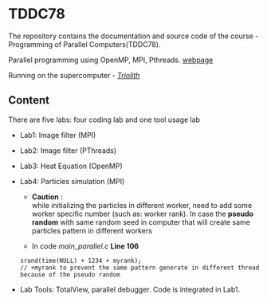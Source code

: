 # TDDC78

The repository contains the documentation and source code of the course - Programming of Parallel Computers(TDDC78).

Parallel programming using OpenMP, MPI, Pthreads.   [webpage][1]


Running on the supercomputer - _[Triolith][2]_

## Content

There are five labs: four coding lab and one tool usage lab

*  Lab1: Image filter (MPI)
*  Lab2: Image filter (PThreads)
*  Lab3: Heat Equation (OpenMP)
*  Lab4: Particles simulation (MPI)
    * **Caution** :<br>
    while initializing the particles in different worker, need to add some worker specific number (such as: worker rank). 
    In case the **pseudo random** with same random seed in computer that will create same particles pattern in different workers

    * In code _main_parallel.c_ **Line 106**
    ```
	srand(time(NULL) + 1234 + myrank);	
    // +myrank to prevent the same pattern generate in different thread because of the pseudo random
    ```

*  Lab Tools: TotalView, parallel debugger. Code is integrated in Lab1.

[1]: https://www.ida.liu.se/~TDDC78/labs/doc/labkomp.pdf
[2]: https://www.nsc.liu.se/systems/retired/triolith/